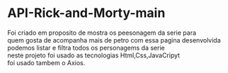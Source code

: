 # API-Rick-and-Morty-main

Foi criado em proposito de mostra os peesonagem da serie 
para <br> quem gosta de acompanha mais de petro com essa pagina desenvolvida <br>
podemos listar e filtra todos os personagems da serie <br>
neste projeto foi usado as tecnologias Html,Css,JavaCripyt <br>
foi usado tambem o Axios.

